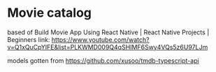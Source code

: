 # Movie catalog

based of Build Movie App Using React Native | React Native Projects | Beginners
link: https://www.youtube.com/watch?v=Q1xQuCpYIFE&list=PLKWMD009Q4qSHIMF6Swy4VQs5z6U97LJm

models gotten from https://github.com/xusoo/tmdb-typescript-api
